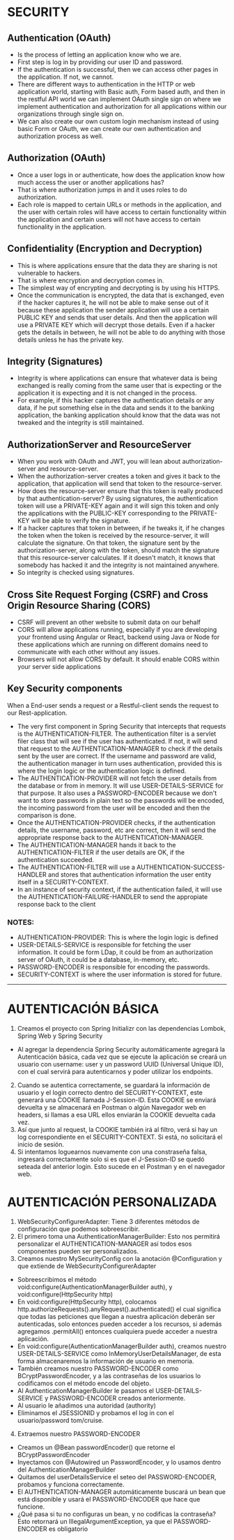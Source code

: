 # SECURITY

## Authentication (OAuth)

* Is the process of letting an application know who we are.
* First step is log in by providing our user ID and password.
* If the authentication is successful, then we can access other pages in the application. If not, we cannot.
* There are different ways to authentication in the HTTP or web application world, starting with Basic auth, Form based auth, and then in the restful API world we can implement OAuth single sign on where we implement authentication and authorization for all applications within our organizations through single sign on.
* We can also create our own custom login mechanism instead of using basic Form or OAuth, we can create our own authentication and authorization process as well.

## Authorization (OAuth)

* Once a user logs in or authenticate, how does the application know how much access the user or another applications has?
* That is where authorization jumps in and it uses roles to do authorization.
* Each role is mapped to certain URLs or methods in the application, and the user with certain roles will have access to certain functionality within the application and certain users will not have access to certain functionality in the application.

## Confidentiality (Encryption and Decryption)

* This is where applications ensure that the data they are sharing is not vulnerable to hackers.
* That is where encryption and decryption comes in.
* The simplest way of encrypting and decrypting is by using his HTTPS.
* Once the communication is encrypted, the data that is exchanged, even if the hacker captures it, he will not be able to make sense out of it because these application the sender application will use a certain PUBLIC KEY and sends that user details. And then the application will use a PRIVATE KEY which will decrypt those details. Even if a hacker gets the details in between, he will not be able to do anything with those details unless he has the private key.

## Integrity (Signatures)

* Integrity is where applications can ensure that whatever data is being exchanged is really coming from the same user that is expecting or the application it is expecting and it is not changed in the process.
* For example, if this hacker captures the authentication details or any data, if he put something else in the data and sends it to the banking application, the banking application should know that the data was not tweaked and the integrity is still maintained.

## AuthorizationServer and ResourceServer

* When you work with OAuth and JWT, you will lean about authorization-server and resource-server.
* When the authorization-server creates a token and gives it back to the application, that application will send that token to the resource-server.
* How does the resource-server ensure that this token is really produced by that authentication-server? By using signatures, the authentication token will use a PRIVATE-KEY again and it will sign this token and only the applications with the PUBLIC-KEY corresponding to the PRIVATE-KEY will be able to verify the signature.
* If a hacker captures that token in between, if he tweaks it, if he changes the token when the token is received by the resource-server, it will calculate the signature. On that token, the signature sent by the authorization-server, along with the token, should match the signature that this resource-server calculates. If it doesn't match, it knows that somebody has hacked it and the integrity is not maintained anywhere.
* So integrity is checked using signatures.

## Cross Site Request Forging (CSRF) and Cross Origin Resource Sharing (CORS)

* CSRF will prevent an other website to submit data on our behalf
* CORS will allow applications running, especially if you are developing your frontend using Angular or React, backend using Java or Node for these applications which are running on different domains need to communicate with each other without any issues.
* Browsers will not allow CORS by default. It should enable CORS within your server side applications

## Key Security components

When a End-user sends a request or a Restful-client sends the request to our Rest-application.
* The very first component in Spring Security that intercepts that requests is the AUTHENTICATION-FILTER. The authentication filter is a servlet filer class that will see if the user has authenticated. If not, it will send that request to the AUTHENTICATION-MANAGER to check if the details sent by the user are correct. If the username and password are valid, the authentication manager in turn uses authentication, provided this is where the login logic or the authentication logic is defined.
* The AUTHENTICATION-PROVIDER will not fetch the user details from the database or from in memory. It will use USER-DETAILS-SERVICE for that purpose. It also uses a PASSWORD-ENCODER because we don't want to store passwords in plain text so the passwords will be encoded, the incoming password from the user will be encoded and then the comparison is done.
* Once the AUTHENTICATION-PROVIDER checks, if the authentication details, the username, password, etc are correct, then it will send the appropriate response back to the AUTHENTICATION-MANAGER.
* The AUTHENTICATION-MANAGER hands it back to the AUTHENTICATION-FILTER if the user details are OK, if the authentication succeeded.
* The AUTHENTICATION-FILTER will use a AUTHENTICATION-SUCCESS-HANDLER and stores that authentication information the user entity itself in a SECURITY-CONTEXT.
* In an instance of security context, if the authentication failed, it will use the AUTHENTICATION-FAILURE-HANDLER to send the appropiate response back to the client

### NOTES:

* AUTHENTICATION-PROVIDER: This is where the login logic is defined
* USER-DETAILS-SERVICE is responsible for fetching the user information. It could be form LDap, it could be from an authorization server of OAuth, it could be a database, in-memory, etc.
* PASSWORD-ENCODER is responsible for encoding the passwords.
* SECURITY-CONTEXT is where the user information is stored for future.

-----------------------------------------------------------------------------------------

# AUTENTICACIÓN BÁSICA

1. Creamos el proyecto con Spring Initializr con las dependencias Lombok, Spring Web y Spring Security
* Al agregar la dependencia Spring Security automáticamente agregará la Autenticación básica, cada vez que se ejecute la aplicación se creará un usuario con username: user y un password UUID (Universal Unique ID), con el cual servirá para autenticarnos y poder utilizar los endpoints.  
2. Cuando se autentica correctamente, se guardará la información de usuario y el login correcto dentro del SECURITY-CONTEXT, este generará una COOKIE llamada J-Session-ID. Esta COOKIE se enviará devuelta y se almacenará en Postman o algún Navegador web en headers, si llamas a esa URL ellos enviarán la COOKIE devuelta cada vez.
3. Así que junto al request, la COOKIE también irá al filtro, verá si hay un log correspondiente en el SECURITY-CONTEXT. Si está, no solicitará el inicio de sesión.
4. Si intentamos loguearnos nuevamente con una constraseña falsa, ingresará correctamente solo si es que el J-Session-ID se quedó seteada del anterior login. Esto sucede en el Postman y en el navegador web.

# AUTENTICACIÓN PERSONALIZADA

1. WebSecurityConfigurerAdapter: Tiene 3 diferentes métodos de configuración que podemos sobreescribir.
2. El primero toma una AuthenticationManagerBuilder: Esto nos permitirá personalizar el AUTHENTICATION-MANAGER así todos esos componentes pueden ser personalizados.
3. Creamos nuestro MySecurityConfig con la anotación @Configuration y que extiende de WebSecurityConfigurerAdapter
* Sobreescribimos el método void:configure(AuthenticationManagerBuilder auth), y void:configure(HttpSecurity http)
* En void:configure(HttpSecurity http), colocamos http.authorizeRequests().anyRequest().authenticated() el cual significa que todas las peticiones que llegan a nuestra aplicación deberán ser autenticadas, solo entonces pueden acceder a los recursos, si además agregamos .permitAll() entonces cualquiera puede acceder a nuestra aplicación.
* En void:configure(AuthenticationManagerBuilder auth), creamos nuestro USER-DETAILS-SERVICE como InMemoryUserDetailsManager, de esta forma almacenaremos la información de usuario en memoria.
* También creamos nuestro PASSWORD-ENCODER como BCryptPasswordEncoder, y a las contraseñas de los usuarios lo codificamos con el método encode del objeto.
* Al AuthenticationManagerBuilder le pasamos el USER-DETAILS-SERVICE y PASSWORD-ENCODER creados anteriormente.
* Al usuario le añadimos una autoridad (authority)
* Eliminamos el JSESSIONID y probamos el log in con el usuario/password tom/cruise.
4. Extraemos nuestro PASSWORD-ENCODER
* Creamos un @Bean passwordEncoder() que retorne el BCryptPasswordEncoder
* Inyectamos con @Autowired un PasswordEncoder, y lo usamos dentro del AuthenticationManagerBuilder
* Quitamos del userDetailsService el seteo del PASSWORD-ENCODER, probamos y funciona correctamente.
* El AUTHENTICATION-MANAGER automáticamente buscará un bean que está disponible y usará el PASSWORD-ENCODER que hace que funcione.
* ¿Qué pasa si tu no configuras un bean, y no codificas la contraseña? Esto retornará un IllegalArgumentException, ya que el PASSWORD-ENCODER es obligatorio 
